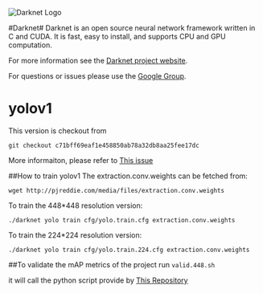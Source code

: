 ![Darknet Logo](http://pjreddie.com/media/files/darknet-black-small.png)

#Darknet#
Darknet is an open source neural network framework written in C and CUDA. It is fast, easy to install, and supports CPU and GPU computation.

For more information see the [Darknet project website](http://pjreddie.com/darknet).

For questions or issues please use the [Google Group](https://groups.google.com/forum/#!forum/darknet).


# yolov1
This version is checkout from 

```git checkout c71bff69eaf1e458850ab78a32db8aa25fee17dc```

More informaiton, please refer to [This issue](https://github.com/pjreddie/darknet/issues/99) 

##How to train yolov1
The extraction.conv.weights can be fetched from:

```wget http://pjreddie.com/media/files/extraction.conv.weights```


To train the 448*448 resolution version:

```./darknet yolo train cfg/yolo.train.cfg extraction.conv.weights```


To train the 224*224 resolution version:

```./darknet yolo train cfg/yolo.train.224.cfg extraction.conv.weights```


##To validate the mAP metrics of the project 
run `valid.448.sh`

it will call the python script provide by [This Repository](https://github.com/muchuanyun/darknet)

